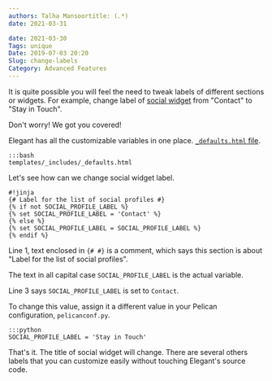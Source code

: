 ```yaml
---
authors: Talha Mansoortitle: (.*)
date: 2021-03-31

date: 2021-03-30
Tags: unique
Date: 2019-07-03 20:20
Slug: change-labels
Category: Advanced Features
---
```


It is quite possible you will feel the need to tweak labels of different
sections or widgets. For example, change label of [social
widget](/how-to-display-your-social-media-profiles) from "Contact" to "Stay in
Touch".

Don't worry! We got you covered!

Elegant has all the customizable variables in one place. [`_defaults.html`
file](https://github.com/Pelican-Elegant/elegant/blob/master/templates/_includes/_defaults.html).

    :::bash
    templates/_includes/_defaults.html

Let's see how can we change social widget label.

    #!jinja
    {# Label for the list of social profiles #}
    {% if not SOCIAL_PROFILE_LABEL %}
    {% set SOCIAL_PROFILE_LABEL = 'Contact' %}
    {% else %}
    {% set SOCIAL_PROFILE_LABEL = SOCIAL_PROFILE_LABEL %}
    {% endif %}

Line 1, text enclosed in `{# #}` is a comment, which says this section is about
"Label for the list of social profiles".

The text in all capital case `SOCIAL_PROFILE_LABEL` is the actual variable.

Line 3 says `SOCIAL_PROFILE_LABEL` is set to `Contact`.

To change this value, assign it a different value in your Pelican
configuration, `pelicanconf.py`.

    :::python
    SOCIAL_PROFILE_LABEL = 'Stay in Touch'

That's it. The title of social widget will change. There are several others
labels that you can customize easily without touching Elegant's source code.
